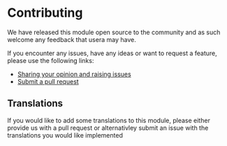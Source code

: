 # Contributing

We have released this module open source to the community and as such welcome
any feedback that usera may have.

If you encounter any issues, have any ideas or want to request a feature, please
use the following links:

 * [Sharing your opinion and raising issues](https://github.com/silvercommerce/quantityfield/issues)
 * [Submit a pull request](https://github.com/silvercommerce/quantityfield/pulls)

## Translations

If you would like to add some translations to this module, please either provide
us with a pull request or alternativley submit an issue with the translations you
would like implemented
